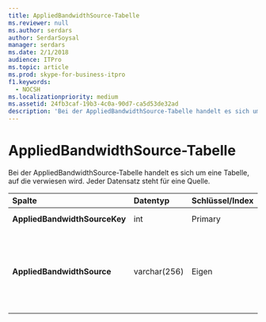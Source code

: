 ```yaml
---
title: AppliedBandwidthSource-Tabelle
ms.reviewer: null
ms.author: serdars
author: SerdarSoysal
manager: serdars
ms.date: 2/1/2018
audience: ITPro
ms.topic: article
ms.prod: skype-for-business-itpro
f1.keywords:
  - NOCSH
ms.localizationpriority: medium
ms.assetid: 24fb3caf-19b3-4c0a-90d7-ca5d53de32ad
description: 'Bei der AppliedBandwidthSource-Tabelle handelt es sich um eine Tabelle, auf die verwiesen wird. Jeder Datensatz steht für eine Quelle.'
---
```


# <a name="appliedbandwidthsource-table"></a>AppliedBandwidthSource-Tabelle
 
Bei der AppliedBandwidthSource-Tabelle handelt es sich um eine Tabelle, auf die verwiesen wird. Jeder Datensatz steht für eine Quelle.
  
|**Spalte**|**Datentyp**|**Schlüssel/Index**|**Details**|
|:-----|:-----|:-----|:-----|
|**AppliedBandwidthSourceKey** <br/> |int  <br/> |Primary  <br/> |Eindeutige Zahl, die diese Quelle identifiziert.  <br/> |
|**AppliedBandwidthSource** <br/> |varchar(256)  <br/> |Eigen  <br/> |Dies ist die Quelle der Bandbreitenbeschränkung, die angewendet wird. Es beschreibt, woher die Bandbreiteneinschränkung stammt (z. B. "Richtlinienserver", "TURN Server" oder "Modalität").  <br/> |
   

